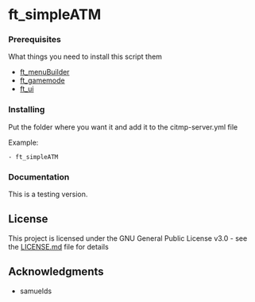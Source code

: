 # ft_simpleATM

### Prerequisites

What things you need to install this script them

  - [ft_menuBuilder](https://github.com/FivemTools/ft_menuBuilder)
  - [ft_gamemode](https://github.com/FivemTools/ft_gamemode)
  - [ft_ui](https://github.com/FivemTools/ft_ui)
  
### Installing

Put the folder where you want it and add it to the citmp-server.yml file

Example:

```
- ft_simpleATM
```

### Documentation

This is a testing version.

## License

This project is licensed under the GNU General Public License v3.0 - see the [LICENSE.md](LICENSE.md) file for details

## Acknowledgments

* samuelds
